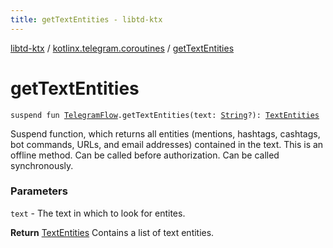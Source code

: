 ```yaml
---
title: getTextEntities - libtd-ktx
---
```


[libtd-ktx](../index.html) / [kotlinx.telegram.coroutines](index.html) / [getTextEntities](./get-text-entities.html)

# getTextEntities

`suspend fun `[`TelegramFlow`](../kotlinx.telegram.core/-telegram-flow/index.html)`.getTextEntities(text: `[`String`](https://kotlinlang.org/api/latest/jvm/stdlib/kotlin/-string/index.html)`?): `[`TextEntities`](https://tdlibx.github.io/td/docs/org/drinkless/td/libcore/telegram/TdApi/TextEntities.html)

Suspend function, which returns all entities (mentions, hashtags, cashtags, bot commands, URLs,
and email addresses) contained in the text. This is an offline method. Can be called before
authorization. Can be called synchronously.

### Parameters

`text` - The text in which to look for entites.

**Return**
[TextEntities](https://tdlibx.github.io/td/docs/org/drinkless/td/libcore/telegram/TdApi/TextEntities.html) Contains a list of text entities.

